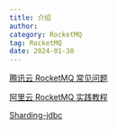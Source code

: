 ```yaml
---
title: 介绍
author:
category: RocketMQ
tag: RocketMQ
date: 2024-01-30
---
```


[腾讯云 RocketMQ 常见问题](https://cloud.tencent.com/document/product/1493/91638?from=copy)

[阿里云 RocketMQ 实践教程](https://help.aliyun.com/zh/apsaramq-for-rocketmq/cloud-message-queue-rocketmq-4-x-series/use-cases/how-do-i-handle-accumulated-messages?spm=a2c4g.11186623.0.0.118410caUSMfXF)

[Sharding-jdbc](https://www.cnblogs.com/ityml/p/14970508.html)

